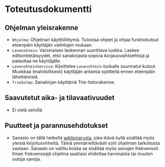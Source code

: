 # Toteutusdokumentti

## Ohjelman yleisrakenne

- `Ohjelma`: Ohjelman käyttöliittymä. Tulostaa ohjeet ja ohjaa funktiokutsut eteenpäin käyttäjän valintojen mukaan.
- `Levenshtein`: Varsinaisen laskennan suorittava luokka. Laskee editointietäisyydet, etsii sanakirjasta sopivia korjausvaihtoehtoja ja palauttaa ne käyttäjälle.
- `LevenshteinService`: Käsittelee `Levenshtein`-luokalle suunnatut kutsut. Muokkaa (mahdollisesti) käyttäjän antamia syötteitä ennen eteenpäin lähettämistä.
- `TrieSolmu`: Sanakirjan käyttämä Trie-tietorakenne.

## Saavutetut aika- ja tilavaativuudet
- Ei vielä selvillä

## Puutteet ja parannusehdotukset
- Sanasto on tällä hetkellä [wiktionarysta](https://en.lexipedia.org/), joka ikävä kyllä sisältää myös yleisiä kirjoitusvirheitä. Tämä ymmärrettävästi sotii ohjelman tarkoitusta vastaan. Sanasto on valittu koska se sisältää myös sanojen frekvenssit. Ilman frekvenssejä ohjelma saattaisi ehdottaa harvinaisia tai muuten outoja sanoja.
